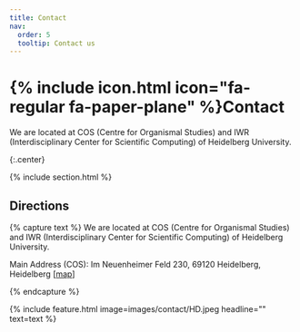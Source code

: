 ```yaml
---
title: Contact
nav:
  order: 5
  tooltip: Contact us 
---
```


# {% include icon.html icon="fa-regular fa-paper-plane" %}Contact


We are located at COS (Centre for Organismal Studies) and IWR (Interdisciplinary Center for Scientific Computing) of Heidelberg University. 

{:.center}

{% include section.html %}

## Directions

{% capture text %}
We are located at COS (Centre for Organismal Studies) and IWR (Interdisciplinary Center for Scientific Computing) of Heidelberg University.

Main Address (COS): Im Neuenheimer Feld 230, 69120 Heidelberg, Heidelberg [[map](https://www.google.com/maps/place/Centre+for+Organismal+Studies+(COS)/@49.4179397,8.6723157,17z/data=!3m2!4b1!5s0x4797c13015438091:0xdf1a142a749662df!4m6!3m5!1s0x4797c130155f3d01:0xb716ea9e2f064f2c!8m2!3d49.4179362!4d8.6748853!16s%2Fg%2F1hb_fdscs?entry=ttu)]


{% endcapture %}

{%
  include feature.html
  image=images/contact/HD.jpeg
  headline=""
  text=text
%}